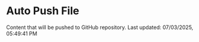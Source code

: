 # Auto Push File

Content that will be pushed to GitHub repository.
Last updated: 07/03/2025, 05:49:41 PM